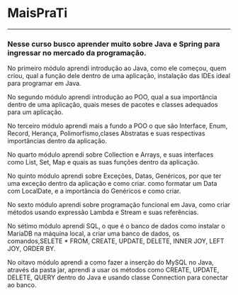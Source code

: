 # MaisPraTi

---

<h3>
Nesse curso busco aprender muito sobre Java e Spring para ingressar no mercado da programação.
</h3>
No primeiro módulo aprendi introdução ao Java, como ele começou, quem criou, qual a função dele dentro de uma aplicação, instalação das IDEs ideal para programar em Java.

No segundo módulo aprendi introdução ao POO, qual a sua importância dentro de uma aplicação, quais meses de pacotes e classes adequados para um aplicação.

No terceiro módulo aprendi mais a fundo a POO o que são Interface, Enum, Record, Herança, Polimorfismo,clases Abstratas e suas respectivas importâncias dentro da aplicação. 

No quarto módulo aprendi sobre Collection e Arrays, e suas interfaces como List, Set, Map e quais as suas funções dentro da aplicação.

No quinto módulo aprendi sobre Exceções, Datas, Genéricos, por que ter uma exceção dentro da aplicação e como criar. como formatar um Data com LocalDate, e a importância do Genéricos e como criar.

No sexto módulo aprendi sobre programação funcional  em Java, como criar métodos usando expressão Lambda e Stream e suas referências.

No sétimo módulo aprendi SQL, o que é o banco de dados como instalar o MariaDB na máquina local, a  criar uma banco de dados, os comandos,SELETE * FROM, CREATE, UPDATE, DELETE, INNER JOY, LEFT JOY, ORDER BY.

No oitavo módulo aprendi a como fazer a inserção do MySQL no Java, através da pasta jar, aprendi a usar os métodos como CREATE, UPDATE, DELETE, QUERY dentro do Java e usando classe Connection para conectar ao banco.